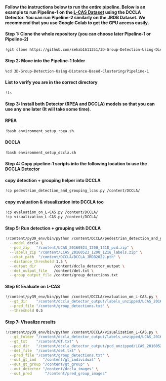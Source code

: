 #### Follow the instructions below to run the entire pipeline. Below is an example to run Pipeline-1 on the [L-CAS Dataset](https://lcas.lincoln.ac.uk/wp/research/data-sets-software/l-cas-3d-point-cloud-people-dataset/#:~:text=A%20lot%20of%20challenges%20have,people%2C%20and%20crowds%20of%20people) using the DCCLA Detector. You can run Pipeline-2 similarly on the JRDB Dataset. We recommend that you use Google Colab to get the GPU access easily.

#### Step 1: Clone the whole repository (you can choose later Pipeline-1 or Pipeline-2)
```bash
!git clone https://github.com/sehab1611251/3D-Group-Detection-Using-Distance-Based-Clustering.git
```

#### Step 2: Move into the Pipeline-1 folder 
```bash
%cd 3D-Group-Detection-Using-Distance-Based-Clustering/Pipeline-1
```
#### List to verify you are in the correct directory
```bash
!ls
```

#### Step 3: Install both Detector (RPEA and DCCLA) models so that you can use any one later (It will take some time).
#### RPEA
```bash
!bash environment_setup_rpea.sh
```
#### DCCLA
```bash
!bash environment_setup_dccla.sh
```

#### Step 4: Copy pipeline‐1 scripts into the following location to use the DCCLA Detector
#### copy detection + grouping helper into DCCLA
```bash
!cp pedestrian_detection_and_grouping_lcas.py /content/DCCLA/
```
#### copy evaluation & visualization into DCCLA too
```bash
!cp evaluation_on_L-CAS.py /content/DCCLA/
!cp visualization_L-CAS.py /content/DCCLA/
```

#### Step 5: Run detection + grouping with DCCLA
```bash
!/content/py39_env/bin/python /content/DCCLA/pedestrian_detection_and_grouping_lcas.py \
  --model dccla \
  --pcd_zip   "/content/LCAS_20160523_1200_1218_pcd.zip" \
  --labels_zip "/content/LCAS_20160523_1200_1218_labels.zip" \
  --ckpt_path  "/content/DCCLA/DCCLA_JRDB2022.pth" \
  --distance_threshold 1.5 \
  --output_dir        /content/dccla_detector_output \
  --det_output_file   /content/det.txt \
  --group_output_file /content/group_detections.txt
```

#### Step 6: Evaluate on L-CAS
```bash
!/content/py39_env/bin/python /content/DCCLA/evaluation_on_L-CAS.py \
  --gt_dir    "/content/dccla_detector_output/labels_unzipped/LCAS_20160523_1200_1218_labels" \
  --pred_file "/content/group_detections.txt" \
  --threshold 0.5
```

#### Step 7: Visualize results
```bash
!/content/py39_env/bin/python /content/DCCLA/visualization_L-CAS.py \
  --gt_folder "/content/dccla_detector_output/labels_unzipped/LCAS_20160523_1200_1218_labels" \
  --gt_txt    "/content/GT.txt" \
  --pcd_dir   "/content/dccla_detector_output/pcd_unzipped/LCAS_20160523_1200_1218_pcd" \
  --det_file  "/content/det.txt" \
  --pred_file "/content/group_detections.txt" \
  --out_gt_ind   "/content/gt_individual" \
  --out_gt_group "/content/gt_group" \
  --out_detector "/content/dccla_images" \
  --out_pred      "/content/pred_group_images"
```
